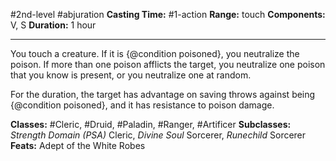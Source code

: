 #2nd-level #abjuration
**Casting Time:** #1-action
**Range:** touch
**Components:** V, S
**Duration:** 1 hour

---

You touch a creature. If it is {@condition poisoned}, you neutralize the poison. If more than one poison afflicts the target, you neutralize one poison that you know is present, or you neutralize one at random.

For the duration, the target has advantage on saving throws against being {@condition poisoned}, and it has resistance to poison damage.


**Classes:** #Cleric, #Druid, #Paladin, #Ranger, #Artificer
**Subclasses:** *Strength Domain (PSA)* Cleric, *Divine Soul* Sorcerer, *Runechild* Sorcerer
**Feats:** Adept of the White Robes
